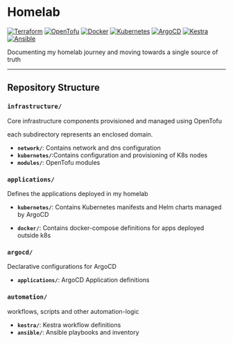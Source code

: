 # Homelab

[![Terraform](https://img.shields.io/badge/Terraform-0F2733?&style=plasticc&logo=terraform&logoColor=844FBA)](https://opentofu.org/docs/) 
[![OpenTofu](https://img.shields.io/badge/OpenTofu-0F2733?&style=plasticc&logo=opentofu&logoColor=F0CD13)](https://opentofu.org/docs/)
[![Docker](https://img.shields.io/badge/docker-1C63ED?&style=plastic&logo=docker&logoColor=white)](https://docs.docker.com/)
[![Kubernetes](https://img.shields.io/badge/kubernetes-326CE5?&style=plastic&logo=kubernetes&logoColor=white)](https://kubernetes.io/docs/home/) 
[![ArgoCD](https://img.shields.io/badge/ArgoCD-0F2733?style=plastic&logo=Argo&logocolor=EF7B4D)](https://argo-cd.readthedocs.io/en/stable/)
[![Kestra](https://img.shields.io/badge/Kestra-1D77FF?style=plastic&logo=kestra&logoColor=white)](https://kestra.io/docs)
[![Ansible](https://img.shields.io/badge/Ansible-EE0000?style=plastic&logo=ansible&logoColor=white)](https://docs.ansible.com/)

Documenting my homelab journey and moving towards a single source of truth

---

## Repository Structure

### `infrastructure/`
Core infrastructure components provisioned and managed using OpenTofu

each subdirectory represents an enclosed domain.

- **`network/`**: Contains network and dns configuration
- **`kubernetes/`**:Contains configuration and provisioning of K8s nodes
- **`modules/`**: OpenTofu modules

### `applications/`
Defines the applications deployed in my homelab

- **`kubernetes/`**: Contains Kubernetes manifests and Helm charts managed by ArgoCD
* **`docker/`**: Contains docker-compose definitions for apps deployed outside k8s

### `argocd/`
Declarative configurations for ArgoCD

- **`applications/`**: ArgoCD Application definitions

### `automation/`
workflows, scripts and other automation-logic

- **`kestra/`**: Kestra workflow definitions
- **`ansible/`**: Ansible playbooks and inventory
